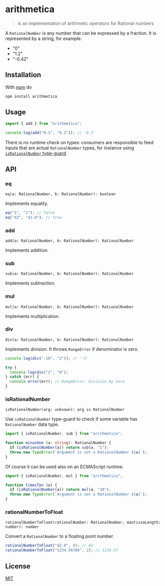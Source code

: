 # arithmetica

> is an implementation of arithmetic operators for Rational numbers

A `RationalNumber` is any number that can be expressed by a fraction.
It is represented by a string, for example:

- "0"
- "1.2"
- "-0.42"

## Installation

With [npm](https://www.npmjs.com/) do

```sh
npm install arithmetica
```

## Usage

```js
import { add } from "arithmetica";

console.log(add("0.1", "0.2")); // '0.3'
```

There is no runtime check on types: consumers are responsible to feed inputs
that are actual `RationalNumber` types, for instance using
[`isRationalNumber` type-guard](#isrationalnumber).

## API

### eq

`eq(a: RationalNumber, b: RationalNumber): boolean`

Implements equality.

```js
eq("1", "2"); // false
eq("42", "42.0"); // true
```

### add

`add(a: RationalNumber, b: RationalNumber): RationalNumber`

Implements addition.

### sub

`sub(a: RationalNumber, b: RationalNumber): RationalNumber`

Implements subtraction.

### mul

`mul(a: RationalNumber, b: RationalNumber): RationalNumber`

Implements multiplication.

### div

`div(a: RationalNumber, b: RationalNumber): RationalNumber`

Implements division. It throws `RangeError` if denominator is zero.

```js
console.log(div("-10", "2")); // '-5'

try {
  console.log(div("2", "0");
} catch (err) {
  console.error(err); // RangeError: Division by zero
}
```

### isRationalNumber

`isRationalNumber(arg: unknown): arg is RationalNumber`

Use `isRationalNumber` type-guard to check if some variable has `RationalNumber` data type.

```ts
import { isRationalNumber, sub } from "arithmetica";

function minusOne (a: string): RationalNumber {
  if (isRationalNumber(a)) return sub(a, "1");
  throw new TypeError(`Argument is not a RationalNumber ${a}`);
}
```

Of course it can be used also on an ECMAScript runtime.

```js
import { isRationalNumber, mul } from "arithmetica";

function timesTen (a) {
  if (isRationalNumber(a)) return mul(a, "10");
  throw new TypeError(`Argument is not a RationalNumber ${a}`);
}
```

### rationalNumberToFloat

`rationalNumberToFloat(rationalNumber: RationalNumber, mantissaLength: number): number`

Convert a `RationalNumber` to a floating point number.

```js
rationalNumberToFloat("42.0", 0); // 42
rationalNumberToFloat("1234.56789", 2); // 1234.57
```

## License

[MIT](https://fibo.github.io/mit-license)

